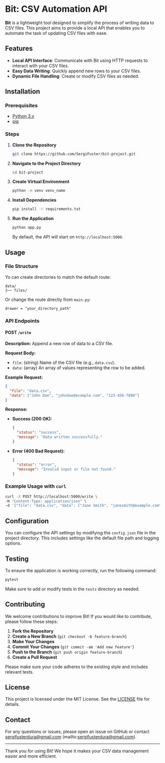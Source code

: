 # Bit: CSV Automation API

**Bit** is a lightweight tool designed to simplify the process of writing data to CSV files. This project aims to provide a local API that enables you to automate the task of updating CSV files with ease.

## Features

- **Local API Interface**: Communicate with Bit using HTTP requests to interact with your CSV files.
- **Easy Data Writing**: Quickly append new rows to your CSV files.
- **Dynamic File Handling**: Create or modify CSV files as needed.

## Installation

### Prerequisites

- [Python 3.x](https://www.python.org/downloads/)
- [pip](https://pip.pypa.io/en/stable/)

### Steps

1. **Clone the Repository**

   ```bash
   git clone https://github.com/SergiFuster/bit-project.git
   ```

2. **Navigate to the Project Directory**

   ```bash
   cd bit-project
   ```

3. **Create Virtual Environment**
   ```bash
   python -m venv venv_name
   ```
   
4. **Install Dependencies**

   ```bash
   pip install -r requirements.txt
   ```

5. **Run the Application**

   ```bash
   python app.py
   ```

   By default, the API will start on `http://localhost:5000`.

## Usage

### File Structure

Yo can create directories to match the default route:
```
data/
├── files/
```

Or change the route directly from ```main.py```:
```
drawer = "your_directory_path"
```

### API Endpoints

#### POST `/write`

**Description:** Append a new row of data to a CSV file.

**Request Body:**

- `file`: (string) Name of the CSV file (e.g., `data.csv`).
- `data`: (array) An array of values representing the row to be added.

**Example Request:**

```json
{
  "file": "data.csv",
  "data": ["John Doe", "johndoe@example.com", "123-456-7890"]
}
```

**Response:**

- **Success (200 OK):**

  ```json
  {
    "status": "success",
    "message": "Data written successfully."
  }
  ```

- **Error (400 Bad Request):**

  ```json
  {
    "status": "error",
    "message": "Invalid input or file not found."
  }
  ```

### Example Usage with `curl`

```bash
curl -X POST http://localhost:5000/write \
-H "Content-Type: application/json" \
-d '{"file": "data.csv", "data": ["Jane Smith", "janesmith@example.com", "098-765-4321"]}'
```

## Configuration

You can configure the API settings by modifying the `config.json` file in the project directory. This includes settings like the default file path and logging options.

## Testing

To ensure the application is working correctly, run the following command:

```bash
pytest
```

Make sure to add or modify tests in the `tests` directory as needed.

## Contributing

We welcome contributions to improve Bit! If you would like to contribute, please follow these steps:

1. **Fork the Repository**
2. **Create a New Branch** (`git checkout -b feature-branch`)
3. **Make Your Changes**
4. **Commit Your Changes** (`git commit -am 'Add new feature'`)
5. **Push to the Branch** (`git push origin feature-branch`)
6. **Create a Pull Request**

Please make sure your code adheres to the existing style and includes relevant tests.

## License

This project is licensed under the MIT License. See the [LICENSE](LICENSE) file for details.

## Contact

For any questions or issues, please open an issue on GitHub or contact sergifusterdura@gmail.com (mailto:sergifusterdura@gmail.com).

---

Thank you for using Bit! We hope it makes your CSV data management easier and more efficient.
